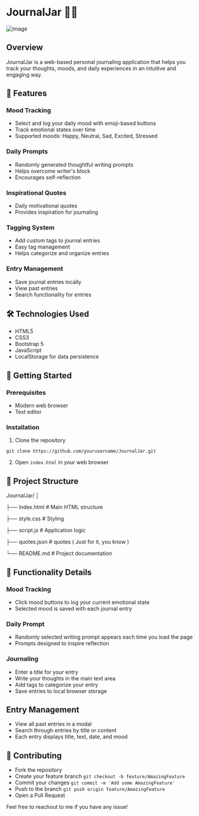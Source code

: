 # JournalJar 📓✨
![image](https://github.com/user-attachments/assets/d73878ce-3247-4e3a-853b-5466ecbf3f21)

## Overview
JournalJar is a web-based personal journaling application that helps you track your thoughts, moods, and daily experiences in an intuitive and engaging way.

## 🌟 Features

### Mood Tracking
- Select and log your daily mood with emoji-based buttons
- Track emotional states over time
- Supported moods: Happy, Neutral, Sad, Excited, Stressed

### Daily Prompts
- Randomly generated thoughtful writing prompts
- Helps overcome writer's block
- Encourages self-reflection

### Inspirational Quotes
- Daily motivational quotes
- Provides inspiration for journaling

### Tagging System
- Add custom tags to journal entries
- Easy tag management
- Helps categorize and organize entries

### Entry Management
- Save journal entries locally
- View past entries
- Search functionality for entries

## 🛠 Technologies Used
- HTML5
- CSS3
- Bootstrap 5
- JavaScript
- LocalStorage for data persistence

## 🚀 Getting Started

### Prerequisites
- Modern web browser
- Text editor

### Installation
1. Clone the repository
```
git clone https://github.com/yourusername/JournalJar.git
```
2. Open `index.html` in your web browser

## 📂 Project Structure
JournalJar/
│

├── index.html             # Main HTML structure

├── style.css              # Styling

├── script.js              # Application logic

├── quotes.json            # quotes ( Just for it, you know )   

└── README.md              # Project documentation

## 🔧 Functionality Details
### Mood Tracking
  - Click mood buttons to log your current emotional state
  - Selected mood is saved with each journal entry
    
### Daily Prompt
  - Randomly selected writing prompt appears each time you load the page
  - Prompts designed to inspire reflection
    
### Journaling
  - Enter a title for your entry
  - Write your thoughts in the main text area
  - Add tags to categorize your entry
  - Save entries to local browser storage

## Entry Management
  - View all past entries in a modal
  - Search through entries by title or content
  - Each entry displays title, text, date, and mood

## 🤝 Contributing
- Fork the repository
- Create your feature branch `git checkout -b feature/AmazingFeature`
- Commit your changes `git commit -m 'Add some AmazingFeature'`
- Push to the branch `git push origin feature/AmazingFeature`
- Open a Pull Request


Feel free to reachout to me if you have any issue!
